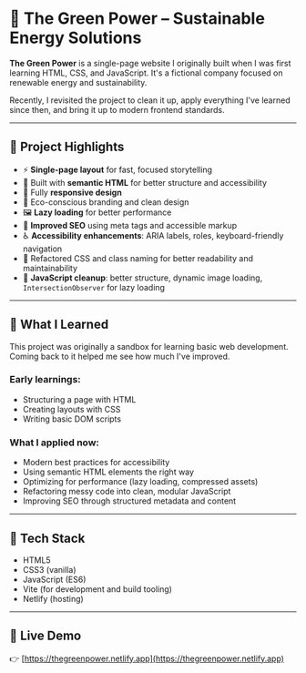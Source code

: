 # 🌿 The Green Power – Sustainable Energy Solutions

**The Green Power** is a single-page website I originally built when I was first learning HTML, CSS, and JavaScript. It's a fictional company focused on renewable energy and sustainability.

Recently, I revisited the project to clean it up, apply everything I've learned since then, and bring it up to modern frontend standards.

---

## 📌 Project Highlights

- ⚡ **Single-page layout** for fast, focused storytelling
- 🧠 Built with **semantic HTML** for better structure and accessibility
- 💅 Fully **responsive design**
- 🌱 Eco-conscious branding and clean design
- 🖼️ **Lazy loading** for better performance
- 🧭 **Improved SEO** using meta tags and accessible markup
- ♿ **Accessibility enhancements**: ARIA labels, roles, keyboard-friendly navigation
- 🎨 Refactored CSS and class naming for better readability and maintainability
- 🔧 **JavaScript cleanup**: better structure, dynamic image loading, `IntersectionObserver` for lazy loading

---

## 🚀 What I Learned

This project was originally a sandbox for learning basic web development. Coming back to it helped me see how much I've improved.

### Early learnings:

- Structuring a page with HTML
- Creating layouts with CSS
- Writing basic DOM scripts

### What I applied now:

- Modern best practices for accessibility
- Using semantic HTML elements the right way
- Optimizing for performance (lazy loading, compressed assets)
- Refactoring messy code into clean, modular JavaScript
- Improving SEO through structured metadata and content

---

## 📂 Tech Stack

- HTML5
- CSS3 (vanilla)
- JavaScript (ES6)
- Vite (for development and build tooling)
- Netlify (hosting)

---

## 🔗 Live Demo

👉 [https://thegreenpower.netlify.app](https://thegreenpower.netlify.app)
